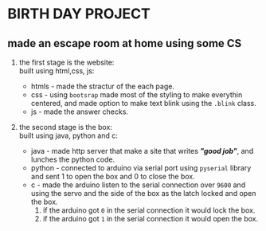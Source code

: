# BIRTH DAY PROJECT

## made an escape room at home using some CS

1. the first stage is the website:  
    built using html,css, js:
    * htmls - made the stractur of the each page.
    * css - using `bootsrap` made most of the styling to make everythin centered, and made option to make text blink using the `.blink` class.
    * js - made the answer checks.

2. the second stage is the box:  
    built using java, python and c:
    * java - made http server that make a site that writes ***"good job"***, and lunches the python code.
    * python -  connected to arduino via serial port using `pyserial` library and sent 1 to open the box and 0 to close the box.
    * c - made the arduino listen to the serial connection over `9600` and using the servo and the side of the box as the latch locked and open the box.
        1. if the arduino got `0` in the serial connection it would lock the box.
        2. if the arduino got `1` in the serial connection it would open the box.
